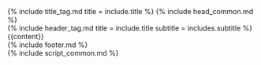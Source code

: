 <html>
    <head>
        {% include title_tag.md title = include.title  %}
        {% include head_common.md %}
    </head>
    <body class="is-preload">
        <main id="wrapper" class="divided">
            <section class="wrapper style1 align-center">
                <div class="inner">
                    {% include header_tag.md title = include.title subtitle = includes.subtitle %}
                    <div class="index align-left"> {{content}} </div>
                </div>
            </section>
            {% include footer.md %}
        </main>
        {% include script_common.md %}
    </body>
</html>
